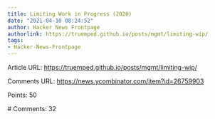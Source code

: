 ```yaml
---
title: Limiting Work in Progress (2020)
date: "2021-04-10 08:24:52"
author: Hacker News Frontpage
authorlink: https://truemped.github.io/posts/mgmt/limiting-wip/
tags:
- Hacker-News-Frontpage
---
```


<p>Article URL: <a href="https://truemped.github.io/posts/mgmt/limiting-wip/">https://truemped.github.io/posts/mgmt/limiting-wip/</a></p>
<p>Comments URL: <a href="https://news.ycombinator.com/item?id=26759903">https://news.ycombinator.com/item?id=26759903</a></p>
<p>Points: 50</p>
<p># Comments: 32</p>
